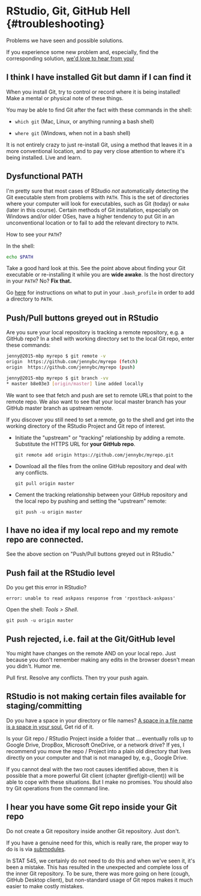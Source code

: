 # RStudio, Git, GitHub Hell {#troubleshooting}

Problems we have seen and possible solutions.

If you experience some new problem and, especially, find the corresponding solution, [we'd love to hear from you!](https://github.com/jennybc/happy-git-with-r/issues)

## I think I have installed Git but damn if I can find it

When you install Git, try to control or record where it is being installed! Make a mental or physical note of these things.

You may be able to find Git after the fact with these commands in the shell:

* `which git` (Mac, Linux, or anything running a bash shell)

* `where git` (Windows, when not in a bash shell)

It is not entirely crazy to just re-install Git, using a method that leaves it in a more conventional location, and to pay very close attention to where it's being installed. Live and learn.

## Dysfunctional PATH

I'm pretty sure that most cases of RStudio *not* automatically detecting the Git executable stem from problems with `PATH`. This is the set of directories where your computer will look for executables, such as Git (today) or `make` (later in this course). Certain methods of Git installation, especially on Windows and/or older OSes, have a higher tendency to put Git in an unconventional location or to fail to add the relevant directory to `PATH`.

How to see your `PATH`?

In the shell:

``` sh
echo $PATH
```

Take a good hard look at this. See the point above about finding your Git executable or re-installing it while you are **wide awake**. Is the host directory in your `PATH`? No? **Fix that.**

Go [here](http://www.troubleshooters.com/linux/prepostpath.htm) for instructions on what to put in your `.bash_profile` in order to add a directory to `PATH`.

## Push/Pull buttons greyed out in RStudio

Are you sure your local repository is tracking a remote repository, e.g. a GitHub repo? In a shell with working directory set to the local Git repo, enter these commands:
  
``` sh
jenny@2015-mbp myrepo $ git remote -v
origin	https://github.com/jennybc/myrepo (fetch)
origin	https://github.com/jennybc/myrepo (push)

jenny@2015-mbp myrepo $ git branch -vv
* master b8e03e3 [origin/master] line added locally
```

We want to see that fetch and push are set to remote URLs that point to the remote repo. We also want to see that your local master branch has your GitHub master branch as upstream remote.

If you discover you still need to set a remote, go to the shell and get into the working directory of the RStudio Project and Git repo of interest.

  * Initiate the "upstream" or "tracking" relationship by adding a remote. Substitute the HTTPS URL for **your GitHub repo**.

    ``` shell
    git remote add origin https://github.com/jennybc/myrepo.git
    ```
  * Download all the files from the online GitHub repository and deal with any conflicts.
  
    ``` shell
    git pull origin master
    ```

  * Cement the tracking relationship between your GitHub repository and the local repo by pushing and setting the "upstream" remote:
  
    ``` shell
    git push -u origin master
    ```

## I have no idea if my local repo and my remote repo are connected.

See the above section on "Push/Pull buttons greyed out in RStudio."

## Push fail at the RStudio level

Do you get this error in RStudio?

```
error: unable to read askpass response from 'rpostback-askpass'
```

Open the shell: *Tools > Shell*.

``` shell
git push -u origin master
```

## Push rejected, i.e. fail at the Git/GitHub level

You might have changes on the remote AND on your local repo. Just because you don't remember making any edits in the browser doesn't mean you didn't. Humor me.

Pull first. Resolve any conflicts. Then try your push again.

## RStudio is not making certain files available for staging/committing

Do you have a space in your directory or file names? [A space in a file name is a space in your soul.](https://twitter.com/aaronquinlan/status/711593127551733761) Get rid of it.

Is your Git repo / RStudio Project inside a folder that ... eventually rolls up to Google Drive, DropBox, Microsoft OneDrive, or a network drive? If yes, I recommend you move the repo / Project into a plain old directory that lives directly on your computer and that is not managed by, e.g., Google Drive.

If you cannot deal with the two root causes identified above, then it is possible that a more powerful Git client (chapter \@ref(git-client)) will be able to cope with these situations. But I make no promises. You should also try Git operations from the command line.

## I hear you have some Git repo inside your Git repo

Do not create a Git repository inside another Git repository. Just don't.

If you have a genuine need for this, which is really rare, the proper way to do is is via [submodules](http://git-scm.com/book/en/v2/Git-Tools-Submodules).

In STAT 545, we certainly do not need to do this and when we've seen it, it's been a mistake. This has resulted in the unexpected and complete loss of the inner Git repository. To be sure, there was more going on here (cough, GitHub Desktop client), but non-standard usage of Git repos makes it much easier to make costly mistakes.
